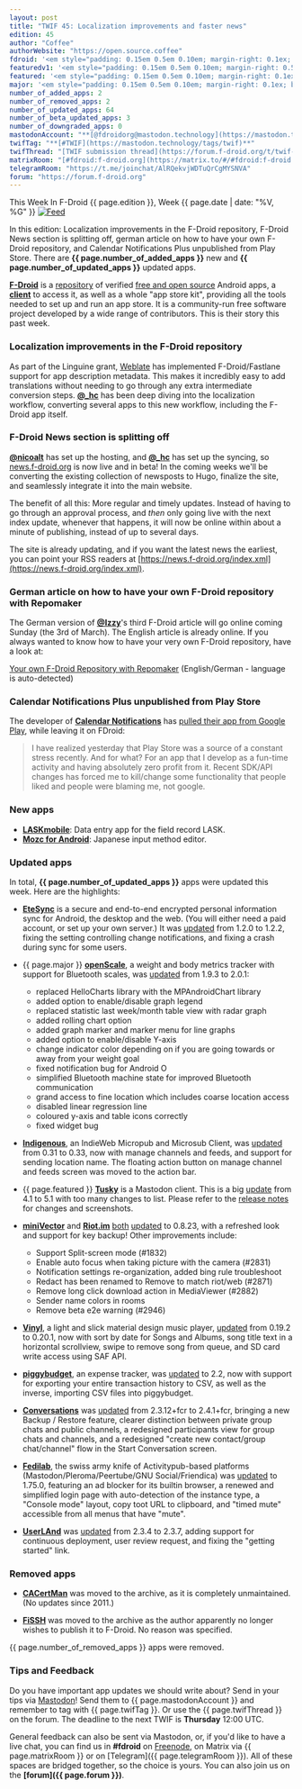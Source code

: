 ```yaml
---
layout: post
title: "TWIF 45: Localization improvements and faster news"
edition: 45
author: "Coffee"
authorWebsite: "https://open.source.coffee"
fdroid: '<em style="padding: 0.15em 0.5em 0.10em; margin-right: 0.1ex; border-style: solid; border-width: medium; border-radius: 1em; color: #0d47a1; font-style: normal; font-weight: bold;">F-Droid</em>'
featuredv1: '<em style="padding: 0.15em 0.5em 0.10em; margin-right: 0.5ex; box-shadow: 0.1em 0.05em 0.1em rgba(0, 0, 0, 0.3); border-radius: 1em; color: black; background: linear-gradient(orange, yellow);">Featured</em>'
featured: '<em style="padding: 0.15em 0.5em 0.10em; margin-right: 0.1ex; border-style: solid; border-width: medium; border-radius: 1em; color: orange; font-style: normal; font-weight: bold;">Featured</em>'
major: '<em style="padding: 0.15em 0.5em 0.10em; margin-right: 0.1ex; border-style: solid; border-width: medium; border-radius: 1em; color: #8ab000; font-style: normal; font-weight: bold;">Major</em>'
number_of_added_apps: 2
number_of_removed_apps: 2
number_of_updated_apps: 64
number_of_beta_updated_apps: 3
number_of_downgraded_apps: 0
mastodonAccount: "**[@fdroidorg@mastodon.technology](https://mastodon.technology/@fdroidorg)**"
twifTag: "**[#TWIF](https://mastodon.technology/tags/twif)**"
twifThread: "[TWIF submission thread](https://forum.f-droid.org/t/twif-submission-thread)"
matrixRoom: "[#fdroid:f-droid.org](https://matrix.to/#/#fdroid:f-droid.org)"
telegramRoom: "https://t.me/joinchat/AlRQekvjWDTuQrCgMYSNVA"
forum: "https://forum.f-droid.org"
---
```


This Week In F-Droid {{ page.edition }}, Week {{ page.date | date: "%V, %G" }} <a href="{{ site.baseurl }}/feed.xml"><img src="{% asset Feed-icon-16x16.png %}" alt="Feed"></a>

In this edition: Localization improvements in the F-Droid repository, F-Droid News section is splitting off, german article on how to have your own F-Droid repository, and Calendar Notifications Plus unpublished from Play Store.
There are **{{ page.number_of_added_apps }}** new and **{{ page.number_of_updated_apps }}** updated apps.

<!--more-->

**[F-Droid](https://f-droid.org/)** is a [repository](https://f-droid.org/packages/) of verified [free and open source](https://en.wikipedia.org/wiki/Free_and_open-source_software) Android apps, a **[client](https://f-droid.org/packages/org.fdroid.fdroid/)** to access it, as well as a whole "app store kit", providing all the tools needed to set up and run an app store. It is a community-run free software project developed by a wide range of contributors. This is their story this past week.

### Localization improvements in the F-Droid repository

As part of the Linguine grant, [Weblate](https://weblate.org) has implemented F-Droid/Fastlane support for app description metadata. This makes it incredibly easy to add translations without needing to go through any extra intermediate conversion steps. **[@\_hc](https://forum.f-droid.org/u/hans)** has been deep diving into the localization workflow, converting several apps to this new workflow, including the F-Droid app itself.

### F-Droid News section is splitting off

**[@nicoalt](https://forum.f-droid.org/u/nicoalt)** has set up the hosting, and **[@\_hc](https://forum.f-droid.org/u/hans)** has set up the syncing, so [news.f-droid.org](https://news.f-droid.org) is now live and in beta! In the coming weeks we'll be converting the existing collection of newsposts to Hugo, finalize the site, and seamlessly integrate it into the main website.

The benefit of all this: More regular and timely updates. Instead of having to go through an approval process, and _then_ only going live with the next index update, whenever that happens, it will now be online within about a minute of publishing, instead of up to several days.

The site is already updating, and if you want the latest news the earliest, you can point your RSS readers at [https://news.f-droid.org/index.xml](https://news.f-droid.org/index.xml).

### German article on how to have your own F-Droid repository with Repomaker

The German version of **[@Izzy](https://forum.f-droid.org/u/izzy)**'s third F-Droid article will go online coming Sunday (the 3rd of March). The English article is already online. If you always wanted to know how to have your very own F-Droid repository, have a look at:

[Your own F-Droid Repository with Repomaker](https://android.izzysoft.de/articles/named/fdroid-intro-3) (English/German - language is auto-detected)
<!-- Note to German translator: German title is "Eigenes F-Droid Repository mit Repomaker erstellen und verwalten" -->

### Calendar Notifications Plus unpublished from Play Store

The developer of **[Calendar Notifications](https://f-droid.org/packages/com.github.quarck.calnotify/)** has [pulled their app from Google Play](https://www.reddit.com/comments/auiv3b), while leaving it on FDroid:

> I have realized yesterday that Play Store was a source of a constant stress recently. And for what? For an app that I develop as a fun-time activity and having absolutely zero profit from it. Recent SDK/API changes has forced me to kill/change some functionality that people liked and people were blaming me, not google.

### New apps

* **[LASKmobile](https://f-droid.org/packages/com.rfo.LASKmobile/)**: Data entry app for the field record LASK.
* **[Mozc for Android](https://f-droid.org/packages/org.mozc.android.inputmethod.japanese/)**: Japanese input method editor.

### Updated apps

In total, **{{ page.number_of_updated_apps }}** apps were updated this week. Here are the highlights:

* **[EteSync](https://f-droid.org/packages/com.etesync.syncadapter/)** is a secure and end-to-end encrypted personal information sync for Android, the desktop and the web. (You will either need a paid account, or set up your own server.) It was [updated](https://github.com/etesync/android/blob/HEAD/ChangeLog.md) from 1.2.0 to 1.2.2, fixing the setting controlling change notifications, and fixing a crash during sync for some users.

* {{ page.major }} **[openScale](https://f-droid.org/packages/com.health.openscale/)**, a weight and body metrics tracker with support for Bluetooth scales, was [updated](https://github.com/oliexdev/openScale/releases) from 1.9.3 to 2.0.1:
  * replaced HelloCharts library with the MPAndroidChart library
  * added option to enable/disable graph legend
  * replaced statistic last week/month table view with radar graph
  * added rolling chart option
  * added graph marker and marker menu for line graphs
  * added option to enable/disable Y-axis
  * change indicator color depending on if you are going towards or away from your weight goal
  * fixed notification bug for Android O
  * simplified Bluetooth machine state for improved Bluetooth communication
  * grand access to fine location which includes coarse location access
  * disabled linear regression line
  * coloured y-axis and table icons correctly
  * fixed widget bug

* **[Indigenous](https://f-droid.org/packages/com.indieweb.indigenous/)**, an IndieWeb Micropub and Microsub Client, was [updated](https://github.com/swentel/indigenous-android/releases) from 0.31 to 0.33, now with manage channels and feeds, and support for sending location name. The floating action button on manage channel and feeds screen was moved to the action bar.

* {{ page.featured }} **[Tusky](https://f-droid.org/packages/com.keylesspalace.tusky/)** is a Mastodon client. This is a big [update](https://github.com/tuskyapp/Tusky/releases) from 4.1 to 5.1 with too many changes to list. Please refer to the [release notes](https://github.com/tuskyapp/Tusky/releases/tag/v5.0) for changes and screenshots.

* **[miniVector](https://f-droid.org/packages/com.lavadip.miniVector/)** and **[Riot.im](https://f-droid.org/packages/im.vector.alpha/)** [both](https://github.com/LiMium/mini-vector-android/blob/HEAD/CHANGES.rst) [updated](https://github.com/vector-im/riot-android/blob/HEAD/CHANGES.rst) to 0.8.23, with a refreshed look and support for key backup! Other improvements include:
  * Support Split-screen mode (#1832)
  * Enable auto focus when taking picture with the camera (#2831)
  * Notification settings re-organization, added bing rule troubleshoot
  * Redact has been renamed to Remove to match riot/web (#2871)
  * Remove long click download action in MediaViewer (#2882)
  * Sender name colors in rooms
  * Remove beta e2e warning (#2946)

* **[Vinyl](https://f-droid.org/packages/com.poupa.vinylmusicplayer/)**, a light and slick material design music player, [updated](https://github.com/AdrienPoupa/VinylMusicPlayer/blob/HEAD/CHANGELOG.md) from 0.19.2 to 0.20.1, now with sort by date for Songs and Albums, song title text in a horizontal scrollview, swipe to remove song from queue, and SD card write access using SAF API.

* **[piggybudget](https://f-droid.org/packages/de.php_tech.piggybudget/)**, an expense tracker, was [updated](https://github.com/pmiddend/piggybudget/releases) to 2.2, now with support for exporting your entire transaction history to CSV, as well as the inverse, importing CSV files into piggybudget.

* **[Conversations](https://f-droid.org/packages/eu.siacs.conversations/)** was [updated](https://github.com/siacs/Conversations/blob/HEAD/CHANGELOG.md) from 2.3.12+fcr to 2.4.1+fcr, bringing a new Backup / Restore feature, clearer distinction between private group chats and public channels, a redesigned participants view for group chats and channels, and a redesigned "create new contact/group chat/channel" flow in the Start Conversation screen.

* **[Fedilab](https://f-droid.org/packages/fr.gouv.etalab.mastodon/)**, the swiss army knife of Activitypub-based platforms (Mastodon/Pleroma/Peertube/GNU Social/Friendica) was [updated](https://gitlab.com/tom79/mastalab/tags) to 1.75.0, featuring an ad blocker for its builtin browser, a renewed and simplified login page with auto-detection of the instance type, a "Console mode" layout, copy toot URL to clipboard, and "timed mute" accessible from all menus that have "mute".

* **[UserLAnd](https://f-droid.org/packages/tech.ula/)** was [updated](https://github.com/CypherpunkArmory/UserLAnd/releases) from 2.3.4 to 2.3.7, adding support for continuous deployment, user review request, and fixing the "getting started" link.

### Removed apps

* **[CACertMan](https://f-droid.org/wiki/page/info.guardianproject.cacert)** was moved to the archive, as it is completely unmaintained. (No updates since 2011.)

* **[FiSSH](https://f-droid.org/wiki/page/science.iodev.fissh)** was moved to the archive as the author apparently no longer wishes to publish it to F-Droid. No reason was specified.

{{ page.number_of_removed_apps }} apps were removed.

### Tips and Feedback

Do you have important app updates we should write about? Send in your tips via [Mastodon](https://joinmastodon.org)! Send them to {{ page.mastodonAccount }} and remember to tag with {{ page.twifTag }}. Or use the {{ page.twifThread }} on the forum. The deadline to the next TWIF is **Thursday** 12:00 UTC.

General feedback can also be sent via Mastodon, or, if you'd like to have a live chat, you can find us in **#fdroid** on [Freenode](https://freenode.net), on Matrix via {{ page.matrixRoom }} or on [Telegram]({{ page.telegramRoom }}). All of these spaces are bridged together, so the choice is yours. You can also join us on the **[forum]({{ page.forum }})**.
